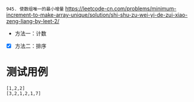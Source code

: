 
`945. 使数组唯一的最小增量` https://leetcode-cn.com/problems/minimum-increment-to-make-array-unique/solution/shi-shu-zu-wei-yi-de-zui-xiao-zeng-liang-by-leet-2/
- 方法一：计数
- [x] 方法二：排序

# 测试用例

```
[1,2,2]
[3,2,1,2,1,7]
```
